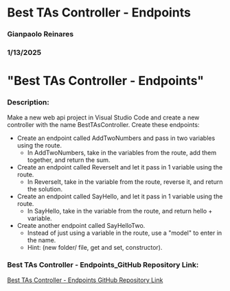 # Best TAs Controller - Endpoints

### Gianpaolo Reinares
### 1/13/2025
# "Best TAs Controller - Endpoints"
### Description: 
Make a new web api project in Visual Studio Code and create a new controller with the name BestTAsController.
Create these endpoints:
- Create an endpoint called AddTwoNumbers and pass in two variables using the route.
    - In AddTwoNumbers, take in the variables from the route, add them together, and return the sum.
- Create an endpoint called ReverseIt and let it pass in 1 variable using the route.
    - In ReverseIt, take in the variable from the route, reverse it, and return the solution.
- Create an endpoint called SayHello, and let it pass in 1 variable using the route.
    - In SayHello, take in the variable from the route, and return hello + variable.
- Create another endpoint called SayHelloTwo.
    - Instead of just using a variable in the route, use a "model" to enter in the name.
    - Hint: (new folder/ file, get and set, constructor).


### Best TAs Controller - Endpoints_GitHub Repository Link:
[Best TAs Controller - Endpoints GitHub Repository Link](https://github.com/MandoxaElemental/BestTAsController)

